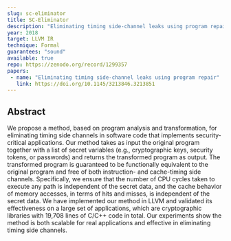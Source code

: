 ```yaml
---
slug: sc-eliminator
title: SC-Eliminator
description: "Eliminating timing side-channel leaks using program repair"
year: 2018
target: LLVM IR
technique: Formal
guarantees: "sound"
available: true
repo: https://zenodo.org/record/1299357
papers:
 - name: "Eliminating timing side-channel leaks using program repair"
   link: https://doi.org/10.1145/3213846.3213851
---
```


## Abstract

We propose a method, based on program analysis and transformation, for eliminating timing side channels in software code that implements security-critical applications. Our method takes as input the original program together with a list of secret variables (e.g., cryptographic keys, security tokens, or passwords) and returns the transformed program as output. The transformed program is guaranteed to be functionally equivalent to the original program and free of both instruction- and cache-timing side channels. Specifically, we ensure that the number of CPU cycles taken to execute any path is independent of the secret data, and the cache behavior of memory accesses, in terms of hits and misses, is independent of the secret data. We have implemented our method in LLVM and validated its effectiveness on a large set of applications, which are cryptographic libraries with 19,708 lines of C/C++ code in total. Our experiments show the method is both scalable for real applications and effective in eliminating timing side channels.
